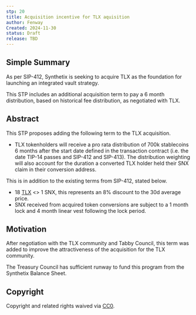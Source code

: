 ```yaml
---
stp: 20
title: Acquisition incentive for TLX aquisition
author: Fenway
Created: 2024-11-30
status: Draft
release: TBD
---
```


## Simple Summary
As per SIP-412, Synthetix is seeking to acquire TLX as the foundation for launching an integrated vault strategy.

This STP includes an additional acquisition term to pay a 6 month distribution, based on historical fee distribution, as negotiated with TLX.

## Abstract
This STP proposes adding the following term to the TLX acquisition.
- TLX tokenholders will receive a pro rata distribution of 700k stablecoins 6 months after the start date defined in the transaction contract (i.e. the date TIP-14 passes and SIP-412 and SIP-413). The distribution weighting will also account for the duration a converted TLX holder held their SNX claim in their conversion address.

This is in addition to the existing terms from SIP-412, stated below.
- 18 [TLX](https://optimistic.etherscan.io/token/0xd9cc3d70e730503e7f28c1b407389198c4b75fa2) <> 1 SNX, this represents an 8% discount to the 30d average price.
- SNX received from acquired token conversions are subject to a 1 month lock and 4 month linear vest following the lock period.

## Motivation
After negotiation with the TLX community and Tabby Council, this term was added to improve the attractiveness of the acquisition for the TLX community.

The Treasury Council has sufficient runway to fund this program from the Synthetix Balance Sheet.

## Copyright
Copyright and related rights waived via [CC0](https://creativecommons.org/publicdomain/zero/1.0/).
